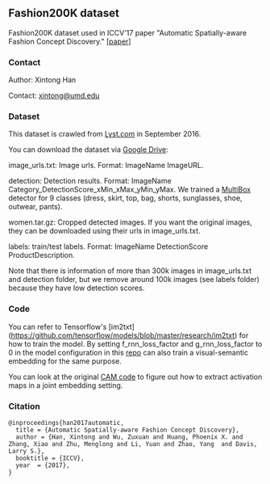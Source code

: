 ## Fashion200K dataset

Fashion200K dataset used in ICCV'17 paper "Automatic Spatially-aware Fashion Concept Discovery." [[paper]](https://arxiv.org/pdf/1708.01311.pdf)

### Contact

Author: Xintong Han

Contact: xintong@umd.edu

### Dataset

This dataset is crawled from [Lyst.com](http://lyst.com) in September 2016. 

You can download the dataset via [Google Drive](https://drive.google.com/open?id=0B4Eo9mft9jwoamlYWFZBSHFzV3c):

image_urls.txt: Image urls. Format: ImageName ImageURL.

detection: Detection results. Format: ImageName Category_DetectionScore_xMin_xMax_yMin_yMax. We trained a [MultiBox](https://arxiv.org/pdf/1412.1441.pdf) detector for 9 classes (dress, skirt, top, bag, shorts, sunglasses, shoe, outwear, pants).

women.tar.gz: Cropped detected images. If you want the original images, they can be downloaded using their urls in image_urls.txt.

labels: train/test labels. Format: ImageName DetectionScore ProductDescription.

Note that there is information of more than 300k images in image_urls.txt and detection folder, but we remove around 100k images (see labels folder) because they have low detection scores.


### Code
You can refer to Tensorflow's [im2txt] (https://github.com/tensorflow/models/blob/master/research/im2txt) for how to train the model. By setting f_rnn_loss_factor and g_rnn_loss_factor to 0 in the model configuration in this [repo](https://github.com/xthan/polyvore) can also train a visual-semantic embedding for the same purpose.

You can look at the original [CAM code](https://github.com/metalbubble/CAM/blob/master/pytorch_CAM.py#L41) to figure out how to extract activation maps in a joint embedding setting.

### Citation
    @inproceedings{han2017automatic,
      title = {Automatic Spatially-aware Fashion Concept Discovery},
      author = {Han, Xintong and Wu, Zuxuan and Huang, Phoenix X. and Zhang, Xiao and Zhu, Menglong and Li, Yuan and Zhao, Yang  and Davis, Larry S.},
      booktitle = {ICCV},
      year  = {2017},
    }
